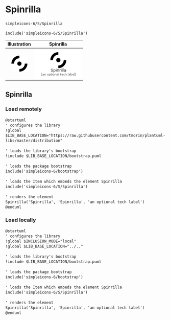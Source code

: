 # Spinrilla


```text
simpleicons-6/S/Spinrilla
```

```text
include('simpleicons-6/S/Spinrilla')
```



| Illustration | Spinrilla |
| :---: | :---: |
| ![illustration for Illustration](../../simpleicons-6/S/Spinrilla.png) | ![illustration for Spinrilla](../../simpleicons-6/S/Spinrilla.Local.png) |




## Spinrilla

### Load remotely
```plantuml
@startuml
' configures the library
!global $LIB_BASE_LOCATION="https://raw.githubusercontent.com/tmorin/plantuml-libs/master/distribution"

' loads the library's bootstrap
!include $LIB_BASE_LOCATION/bootstrap.puml

' loads the package bootstrap
include('simpleicons-6/bootstrap')

' loads the Item which embeds the element Spinrilla
include('simpleicons-6/S/Spinrilla')

' renders the element
Spinrilla('Spinrilla', 'Spinrilla', 'an optional tech label')
@enduml
```

### Load locally
```plantuml
@startuml
' configures the library
!global $INCLUSION_MODE="local"
!global $LIB_BASE_LOCATION="../.."

' loads the library's bootstrap
!include $LIB_BASE_LOCATION/bootstrap.puml

' loads the package bootstrap
include('simpleicons-6/bootstrap')

' loads the Item which embeds the element Spinrilla
include('simpleicons-6/S/Spinrilla')

' renders the element
Spinrilla('Spinrilla', 'Spinrilla', 'an optional tech label')
@enduml
```

